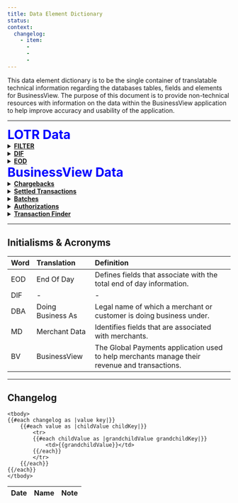 ```yaml
---
title: Data Element Dictionary
status:
context:
  changelog:
    - item:
      -
      -
      -
---
```


This data element dictionary is to be the single container of translatable technical information regarding the databases tables, fields and elements for BusinessView. The purpose of this document is to provide non-technical resources with information on the data within the BusinessView application to help improve accuracy and usability of the application.

---

<div>
<font style="font-size:28px;color:#00f;font-weight:bold;">LOTR Data</font>
<details><summary><font style="cursor:pointer;font-weight:bold;text-decoration: underline;">FILTER</font></summary>

<table class="temp">
<tr><td>FILTER_CARD_NUMBER</td><td>FILTER_CARD_NUMBER_RK</td><td>FILTER_CARD_NUMBER_HK</td><td>FILTER_CORP</td></tr>
<tr><td>FILTER_REGION</td><td>FILTER_PRINCIPAL</td><td>FILTER_ASSOCIATE</td><td>FILTER_CHAIN</td></tr>
<tr><td>FILTER_MERCHANT_NUMBER</td><td>FILTER_MERCHANT_DBA_NAME</td><td>FILTER_TRANSACTION_DATE</td><td>FILTER_TRANSACTION_AMOUNT</td></tr>
<tr><td>FILTER_PROCESSING_DATE_TRAN</td><td>FILTER_BANKNET_TRACE_ID_TRAN</td><td>FILTER_DEPOSIT_DATE_DEP</td><td>FILTER_DEPOSIT_NET_AMOUNT_DEP</td></tr>
<tr><td>FILTER_PAYMENT_REFERENCE_NUM</td><td>FILTER_PROCESSING_DATE_PAY</td><td>FILTER_PAYMENT_AMOUNT_PAY</td><td>FILTER_CASE_NUMBER_CHARGEBACK</td></tr>
<tr><td>FILTER_PROCESSING_DATE_CHARGEBACK</td><td>FILTER_CHARGEBACK_AMOUNT_CHARGEBACK</td></tr>
</table>

</details>

<details><summary><font style="cursor:pointer;font-weight:bold;text-decoration: underline;">DIF</font></summary>
<table>
<tr><td>DIF_TRANS_SK</td><td>DIF_SOURCE_SK</td><td>DIF_AVS_RESPONSE_CODE</td><td>DIF_AVS_RESPONSE_CODE_SK</td></tr>
<tr><td>DIF_CARD_TYPE</td><td>DIF_CARD_TYPE_SK</td><td>DIF_CARD_SCHEME</td><td>DIF_CARD_SCHEME_SK</td></tr>
<tr><td>DIF_MERCHANT_NUMBER</td><td>DIF_MERCHANT_INFORMATION_SK</td><td>DIF_CHARGE_TYPE</td><td>DIF_CHARGE_TYPE_SK</td></tr>
<tr><td>DIF_CORP</td><td>DIF_CORP_SK</td><td>DIF_REGION</td><td>DIF_REGION_SK</td></tr>
<tr><td>DIF_PRINCIPAL</td><td>DIF_PRINCIPAL_SK</td><td>DIF_ASSOCIATE</td><td>DIF_ASSOCIATE_SK</td></tr>
<tr><td>DIF_CHAIN</td><td>DIF_CHAIN_SK</td><td>DIF_MERCHANT_CATEGORY_CODE</td><td>DIF_MERCHANT_CATEGORY_SK</td></tr>
<tr><td>DIF_TRAN_CODE</td><td>DIF_TRANSACTION_CODE_SK</td><td>DIF_TRANSACTION_CURRENCY_CODE</td><td>DIF_TRANSACTION_CURRENCY_CODE_SK</td></tr>
<tr><td>DIF_ALPHA_CURRENCY_CODE</td><td>DIF_ISO_NUMERIC_CURRENCY_CODE</td><td>DIF_SETTLE_CURRENCY_CODE</td><td>DIF_SETTLE_CURRENCY_CODE_SK</td></tr>
<tr><td>DIF_SETTLED_AMOUNT</td><td>DIF_SETTLE_ALPHA_CURRENCY_CODE</td><td>DIF_SETTLE_ISO_CURRENCY_CODE</td><td>DIF_SOURCE_HOME</td></tr>
<tr><td>DIF_ACI</td><td>DIF_AUTHORIZATION_AMOUNT</td><td>DIF_AUTHORIZATION_CODE</td><td>DIF_AUTHORIZATION_DATE</td></tr>
<tr><td>DIF_AUTHORIZATION_RESPONSE</td><td>DIF_AUTHORIZATION_SOURCE_CODE</td><td>DIF_BATCH_CONTROL_NUMBER</td><td>DIF_CAR_RENTAL_CHECK_OUT_DATE</td></tr>
<tr><td>DIF_CAR_RENTAL_EXTRA_CHARGES</td><td>DIF_CAR_RENTAL_NO_SHOW</td><td>DIF_CARD_ACCEPTOR_ID</td><td>DIF_CARD_NUMBER_HK</td></tr>
<tr><td>DIF_CARD_NUMBER_RK</td><td>DIF_CARDHOLDER_ACTIVATED_TERM</td><td>DIF_CARDHOLDER_ID_METHOD</td><td>DIF_CASH_LETTER_NUMBER</td></tr>
<tr><td>DIF_CENTRAL_TIME_INDICATOR</td><td>DIF_CPS_INDICATOR</td><td>DIF_CROSS_BORDER_INDICATOR</td><td>DIF_DEPOSIT_DATE</td></tr>
<tr><td>DIF_DEPOSIT_ID</td><td>DIF_FILE_DATE</td><td>DIF_FILE_TIME</td><td>DIF_LODGING_CHECK_IN_DATE</td></tr>
<tr><td>DIF_LODGING_EXTRA_CHARGES</td><td>DIF_LODGING_NO_SHOW_INDICATOR</td><td>DIF_MARKET_SPECIFIC_AUTH_DATA</td><td>DIF_MC_INTERCHANGE_LEVEL</td></tr>
<tr><td>DIF_MERCHANT_DBA_NAME</td><td>DIF_MOTO_EC_INDICATOR</td><td>DIF_POS_ENTRY_CODE</td><td>DIF_PREPAID_INDICATOR</td></tr>
<tr><td>DIF_PURCHASE_IDENTIFIER</td><td>DIF_PURCHASE_IDENTIFIER_FORMAT</td><td>DIF_REFERENCE_NUMBER</td><td>DIF_REQ_PAYMENT_SERVICE_VALUE</td></tr>
<tr><td>DIF_RESPONSE_DOWNGRADE_CODE</td><td>DIF_SCAN_CHARGE</td><td>DIF_SERVICE_DEVELOPMENT_FIELD</td><td>DIF_SOURCE_ID</td></tr>
<tr><td>DIF_SUP_AUTHORIZATION_AMOUNT</td><td>DIF_TERM_CAPABILITY</td><td>DIF_ERROR_CODE</td><td>DIF_TRANSACTION_AMOUNT</td></tr>
<tr><td>DIF_TRANSACTION_DATE</td><td>DIF_TRANSACTION_ID</td><td>DIF_TRANSACTION_TIME</td><td>DIF_VALIDATION_CODE</td></tr>
<tr><td>DIF_VISA_INTERCHANGE_LEVEL</td><td>DIF_VISA_PRODUCT_LEVEL_ID</td><td>DIF_MC_DEVICE_TYPE_CD</td><td>DIF_SOURCE_FILE_KEY</td></tr>
<tr><td>DIF_SRC_HASH</td><td>DIF_MERCHANT_HASH</td><td>DIF_CURRENT_IND</td><td>DIF_CREATED_BY</td></tr>
<tr><td>DIF_UPDATED_BY</td><td>DIF_DW_CREATE_DTM</td><td>DIF_DW_UPDATE_DTM</td><td>DIF_ORIGINAL_TRANSACTION_REFERENCE</td></tr>
<tr><td>DIF_FILE_DATE_ORIGINAL</td></tr>
</table>
</details>

<details><summary><font style="cursor:pointer;font-weight:bold;text-decoration: underline;">EOD</font></summary>
<table>
<tr><td>EOD_LOTR_PAYMENT_FT_SK</td><td>EOD_PAYMENT_ADVICE_SK_PAY</td><td>EOD_PAYMENT_ADVICE_SK_DEP</td><td>EOD_PAYMENT_ADVICE_SK_TRAN</td></tr>
<tr><td>EOD_DCN_SK_DCN</td><td>EOD_CHARGEBACK_SK_CHARGEBACK</td><td>EOD_FEES_SK_FEE</td><td>EOD_TAX_INFORMATION_SK_TAX</td></tr>
<tr><td>EOD_CORP</td><td>EOD_CORP_SK</td><td>EOD_REGION</td><td>EOD_REGION_SK</td></tr>
<tr><td>EOD_PRINCIPAL</td><td>EOD_PRINCIPAL_SK</td><td>EOD_ASSOCIATE</td><td>EOD_ASSOCIATE_SK</td></tr>
<tr><td>EOD_CHAIN</td><td>EOD_CHAIN_SK</td><td>EOD_MERCHANT_NUMBER_PAY</td><td>EOD_MERCHANT_NUMBER_DEP</td></tr>
<tr><td>EOD_MERCHANT_NUMBER</td><td>EOD_MERCHANT_NUMBER_DCN</td><td>EOD_MERCHANT_NUMBER_CHARGE</td><td>EOD_MERCHANT_NUMBER_FEES</td></tr>
<tr><td>EOD_MERCHANT_NUMBER_TAX</td><td>EOD_MERCHANT_INFORMATION_SK</td><td>EOD_DDA_ACCOUNT_NUMBER_PAY</td><td>EOD_MERCHANT_DDA_SK_PAY</td></tr>
<tr><td>EOD_MERCHANT_ADDR_SK_PAY</td><td>EOD_MERCHANT_NAME_SK_PAY</td><td>EOD_ORIGINAL_CURRENCY_CODE_PAY</td><td>EOD_ALPHA_CURRENCY_CODE_PAY</td></tr>
<tr><td>EOD_ISO_CURRENCY_CODE_PAY</td><td>EOD_CURRENCY_CODE_SK_PAY</td><td>EOD_ORIGINAL_CURRENCY_CODE_DEP</td><td>EOD_ALPHA_CURRENCY_CODE_DEP</td></tr>
<tr><td>EOD_ISO_CURRENCY_CODE_DEP</td><td>EOD_CURRENCY_CODE_SK_DEP</td><td>EOD_SETTLE_CURRENCY_CODE_DEP</td><td>EOD_SETTLE_ALPHA_CURRENCY_CODE_DEP</td></tr>
<tr><td>EOD_SETTLE_ISO_CURRENCY_CODE_DEP</td><td>EOD_SETTLE_CURRENCY_CODE_SK_DEP</td><td>EOD_DCN_REASON_DEP</td><td>EOD_REASON_CODE_SK_DEP</td></tr>
<tr><td>EOD_DDA_ACCOUNT_NUMBER_DEP</td><td>EOD_MERCHANT_DDA_SK_DEP</td><td>EOD_ORIGINAL_CURRENCY_CODE_TRAN</td><td>EOD_ALPHA_CURRENCY_CODE_TRAN</td></tr>
<tr><td>EOD_ISO_CURRENCY_CODE_TRAN</td><td>EOD_CURRENCY_CODE_SK_TRAN</td><td>EOD_SETTLE_CURRENCY_CODE_TRAN</td><td>EOD_SETTLE_ALPHA_CURRENCY_CODE_TRAN</td></tr>
<tr><td>EOD_SETTLE_ISO_CURRENCY_CODE_TRAN</td><td>EOD_SETTLE_CURRENCY_CODE_SK_TRAN</td><td>EOD_CARD_TYPE_TRAN</td><td>EOD_CARD_TYPE_SK_TRAN</td></tr>
<tr><td>EOD_DDA_ACCOUNT_NUMBER_DCN</td><td>EOD_MERCHANT_DDA_SK_DCN</td><td>EOD_DCN_REASON_DCN</td><td>EOD_REASON_CODE_SK_DCN</td></tr>
<tr><td>EOD_ORIGINAL_CURRENCY_CODE_DCN</td><td>EOD_ALPHA_CURRENCY_CODE_DCN</td><td>EOD_ISO_CURRENCY_CODE_DCN</td><td>EOD_CURRENCY_CODE_SK_DCN</td></tr>
<tr><td>EOD_CHARGEBACK_REASON_CHARGEBACK</td><td>EOD_CASE_NUMBER_CHARGEBACK</td><td>EOD_CHARGEBACK_REASON_SK_CHARGEBACK</td><td>EOD_DDA_ACCOUNT_NUMBER_CHARGEBACK</td></tr>
<tr><td>EOD_MERCHANT_DDA_SK_CHARGEBACK</td><td>EOD_ORIGINAL_CURRENCY_CODE_CHARGEBACK</td><td>EOD_ALPHA_CURRENCY_CODE_CHARGEBACK</td><td>EOD_ISO_CURRENCY_CODE_CHARGEBACK</td></tr>
<tr><td>EOD_CURRENCY_CODE_SK_CHARGEBACK</td><td>EOD_DDA_ACCOUNT_NUMBER_FEE</td><td>EOD_MERCHANT_DDA_SK_FEE</td><td>EOD_ALPHA_CURRENCY_CODE_FEE</td></tr>
<tr><td>EOD_ISO_CURRENCY_CODE_FEE</td><td>EOD_CURRENCY_CODE_SK_FEE</td><td>EOD_ORIGINAL_CURRENCY_CODE_TAX</td><td>EOD_ALPHA_CURRENCY_CODE_TAX</td></tr>
<tr><td>EOD_ISO_CURRENCY_CODE_TAX</td><td>EOD_CURRENCY_CODE_SK_TAX</td><td>EOD_BANK_ROUTING_NUMBER_PAY</td><td>EOD_PROCESSING_DATE_PAY</td></tr>
<tr><td>EOD_SEQUENCE_NUMBER_PAY</td><td>EOD_SUMMARY_INDICATOR_PAY</td><td>EOD_TYPE_CODE_PAY</td><td>EOD_DEBTOR_REFERENCE_NUM_PAY</td></tr>
<tr><td>EOD_PAYMENT_AMOUNT_PAY</td><td>EOD_REGION_CODE_PAY</td><td>EOD_MERCHANT_DBA_NAME_PAY</td><td>EOD_USD_RATE_PAY</td></tr>
<tr><td>EOD_USD_EQUIVALENT_AMOUNT_PAY</td><td>EOD_PAYMENT_REFERENCE_NUM_SUF_PAY</td><td>EOD_PAYMENT_DESTINATION_PAY</td><td>EOD_PAYMENT_MODE_PAY</td></tr>
<tr><td>EOD_MERCHANT_DDA_HASH_PAY</td><td>EOD_BANK_ROUTING_NUMBER_HK_PAY</td><td>EOD_BANK_ROUTING_NUMBER_RK_PAY</td><td>EOD_DDA_ACCOUNT_NUMBER_HK_PAY</td></tr>
<tr><td>EOD_DDA_ACCOUNT_NUMBER_RK_PAY</td><td>EOD_ORIGINAL_CURRENCY_AMOUNT_DEP</td><td>EOD_CARD_ACTIVITY_TYPE_DEP</td><td>EOD_CARD_EXCHANGE_RATE_DEP</td></tr>
<tr><td>EOD_CARD_SALES_CONVERTED_AMOUNT_DEP</td><td>EOD_DCC_INDICATOR_DEP</td><td>EOD_DCN_ADJUSTMENT_AMOUNT_DEP</td><td>EOD_DELAY_DAYS_DEP</td></tr>
<tr><td>EOD_DEPOSIT_CONTROL_DEP</td><td>EOD_DEPOSIT_DATE_DEP</td><td>EOD_DEPOSIT_GROSS_AMOUNT_DEP</td><td>EOD_DEPOSIT_NET_AMOUNT_DEP</td></tr>
<tr><td>EOD_DISCOUNT_AMOUNT_DEP</td><td>EOD_PROCESSING_DATE_DEP</td><td>EOD_SEQUENCE_NUMBER_DEP</td><td>EOD_TERMINAL_NUMBER_DEP</td></tr>
<tr><td>EOD_CARD_TOTAL_AMOUNT_DEP</td><td>EOD_SUMMARY_INDICATOR_DEP</td><td>EOD_TYPE_CODE_DEP</td><td>EOD_MERCHANT_DBA_NAME_DEP</td></tr>
<tr><td>EOD_CASHBACK_DISCOUNT_AMOUNT_DEP</td><td>EOD_TOTAL_ITEMS_DEP</td><td>EOD_MERCHANT_SEQUENCE_NUM_DEP</td><td>EOD_PAYMENT_REFERENCE_NUM</td></tr>
<tr><td>EOD_SPLIT_TYPE_DEP</td><td>EOD_BANK_ROUTING_NUMBER_DEP</td><td>EOD_MERCHANT_DDA_HASH_DEP</td><td>EOD_BANK_ROUTING_NUMBER_HK_DEP</td></tr>
<tr><td>EOD_BANK_ROUTING_NUMBER_RK_DEP</td><td>EOD_DDA_ACCOUNT_NUMBER_HK_DEP</td><td>EOD_DDA_ACCOUNT_NUMBER_RK_DEP</td><td>EOD_ORIGINAL_CURRENCY_AMOUNT_TRAN</td></tr>
<tr><td>EOD_ORIGINAL_CURRENCY_DISCOUNT_TRAN</td><td>EOD_ORIGINAL_CURRENCY_TAX_TRAN</td><td>EOD_SETTLEMENT_CURRENCY_AMOUNT_TRAN</td><td>EOD_SETTLEMENT_CURRENCY_DISCOUNT_TRAN</td></tr>
<tr><td>EOD_SETTLEMENT_CURRENCY_TAX_TRAN</td><td>EOD_BATCH_KEY</td><td>EOD_DCC_INDICATOR_TRAN</td><td>EOD_DEPOSIT_CONTROL_TRAN</td></tr>
<tr><td>EOD_DEPOSIT_NET_AMOUNT_TRAN</td><td>EOD_PROCESSING_DATE_TRAN</td><td>EOD_SEQUENCE_NUMBER_TRAN</td><td>EOD_TYPE_CODE_TRAN</td></tr>
<tr><td>EOD_AIRLINE_TICKET_NUMBER_TRAN</td><td>EOD_REMARKS_TRAN</td><td>EOD_TRANSACTION_DATE_TRAN</td><td>EOD_CASHBACK_DISCOUNT_AMOUNT_TRAN</td></tr>
<tr><td>EOD_POS_ENTRY_MODE_TRAN</td><td>EOD_AUTH_APPROVAL_CD_TRAN</td><td>EOD_TERMINAL_TRAN</td><td>EOD_CROSS_BORDER_TRAN</td></tr>
<tr><td>EOD_TRANSACTION_CHARGE_TYPE_TRAN</td><td>EOD_TRANSACTION_TIME_TRAN</td><td>EOD_DEPOSIT_BATCH_NUM_TRAN</td><td>EOD_USD_RATE_TRAN</td></tr>
<tr><td>EOD_USD_EQUIVALENT_AMOUNT_TRAN</td><td>EOD_DOMESTIC_DISCOUNT_AMOUNT_TRAN</td><td>EOD_DOMESTIC_INTERCHANGE_AMOUNT_TRAN</td><td>EOD_IPP_ISSUER_TRAN</td></tr>
<tr><td>EOD_IPP_TERM_TRAN</td><td>EOD_IPP_COF_TRAN</td><td>EOD_IPP_GP_SHARE1_TRAN</td><td>EOD_IPP_GP_SHARE2_TRAN</td></tr>
<tr><td>EOD_IPP_INTERCHANGE_TRAN</td><td>EOD_IPP_ISSUER_SHARE_TRAN</td><td>EOD_MERCHANT_SEQUENCE_NUM_TRAN</td><td>EOD_MERCHANT_DBA_NAME_TRAN</td></tr>
<tr><td>EOD_UNIQUE_REFERENCE_ID_TRAN</td><td>EOD_SCHEME_CLEARING_DATE_TRAN</td><td>EOD_SPLIT_TYPE_TRAN</td><td>EOD_BANKNET_TRACE_ID_TRAN</td></tr>
<tr><td>EOD_CARD_NUMBER_HK_TRAN</td><td>EOD_CARD_NUMBER_RK_TRAN</td><td>EOD_BANK_ROUTING_NUMBER_DCN</td><td>EOD_DCC_INDICATOR_DCN</td></tr>
<tr><td>EOD_DCN_ADJUSTMENT_AMOUNT_DCN</td><td>EOD_DCN_REASON_DESCRIPTION_DCN</td><td>EOD_DELAY_DAYS_DCN</td><td>EOD_MERCHANT_DBA_NAME_DCN</td></tr>
<tr><td>EOD_DEPOSIT_CONTROL_DCN</td><td>EOD_DEPOSIT_DATE_DCN</td><td>EOD_MERCHANT_SEQUENCE_NUM_DCN</td><td>EOD_ORIGINAL_CURRENCY_AMOUNT_DCN</td></tr>
<tr><td>EOD_PROCESSING_DATE_DCN</td><td>EOD_SEQUENCE_NUMBER_DCN</td><td>EOD_SUMMARY_INDICATOR_DCN</td><td>EOD_TERMINAL_NUMBER_DCN</td></tr>
<tr><td>EOD_TYPE_CODE_DCN</td><td>EOD_BANK_ROUTING_NUMBER_CHARGEBACK</td><td>EOD_CHARGEBACK_AMOUNT_CHARGEBACK</td><td>EOD_MERCHANT_SEQUENCE_NUM_CHARGEBACK</td></tr>
<tr><td>EOD_MERCHANT_DBA_NAME_CHARGEBACK</td><td>EOD_ORIGINAL_CURRENCY_AMOUNT_CHARGEBACK</td><td>EOD_PROCESSING_DATE_CHARGEBACK</td><td>EOD_SEQUENCE_NUMBER_CHARGEBACK</td></tr>
<tr><td>EOD_SUMMARY_INDICATOR_CHARGEBACK</td><td>EOD_TERMINAL_NUMBER_CHARGEBACK</td><td>EOD_TYPE_CODE_CHARGEBACK</td><td>EOD_CHARGEBACK_REASON_DESCRIPTION_CHARGEBACK</td></tr>
<tr><td>EOD_ACQUIRER_REFERENCE_NUM_CHARGEBACK</td><td>EOD_PROCESSING_DATE_FEE</td><td>EOD_TYPE_CODE_FEE</td><td>EOD_SEQUENCE_NUMBER_FEE</td></tr>
<tr><td>EOD_BANK_ROUTING_NUMBER_FEE</td><td>EOD_MERCHANT_DBA_NAME_FEE</td><td>EOD_FEES_AMOUNT_FEE</td><td>EOD_DEBTOR_REFERENCE_NUMBER_FEE</td></tr>
<tr><td>EOD_SUMMARY_INDICATOR_FEE</td><td>EOD_DCC_TAX_AMOUNT_FEE</td><td>EOD_DCC_INCENTIVE_GROSS_AMOUNT_FEE</td><td>EOD_CHARGE_TYPE_FEE</td></tr>
<tr><td>EOD_FEE_TYPE_FEE</td><td>EOD_MERCHANT_SEQUENCE_NUM_FEE</td><td>EOD_PROCESSING_DATE_TAX</td><td>EOD_TYPE_CODE_TAX</td></tr>
<tr><td>EOD_SEQUENCE_NUMBER_TAX</td><td>EOD_TAX_ID_TAX</td><td>EOD_TOTAL_DISC_AMT_TAX</td><td>EOD_TOTAL_OPN_FEE_TAX</td></tr>
<tr><td>EOD_SER_TAX_AMT_TAX</td><td>EOD_EDU_CESS_TAX</td><td>EOD_SEC_H_CESS_TAX</td><td>EOD_NET_TOTAL_TAX</td></tr>
<tr><td>EOD_MERCHANT_SEQUENCE_NUM_TAX</td><td>EOD_SPLIT_TYPE_TAX</td><td>EOD_TAX_ID_HK_TAX</td><td>EOD_TAX_ID_RK_TAX</td></tr>
<tr><td>EOD_MERCHANT_HASH</td><td>EOD_SRC_HASH</td><td>EOD_SERVICE_LVL</td><td>EOD_PAID_NONPAID_IND</td></tr>
<tr><td>EOD_CURRENT_IND</td><td>EOD_CREATED_BY</td><td>EOD_UPDATED_BY</td><td>EOD_DW_CREATE_DTM</td></tr>
<tr><td>EOD_DW_UPDATE_DTM</td><td>EOD_DW_UPDATE_DTM_PAY</td><td>EOD_SOURCE_CREATE_DATETIME</td></tr>
</table>
</details>
</div>

<div>
<font style="font-size:28px;color:#00f;font-weight:bold;">BusinessView Data</font>
<details><summary><font style="cursor:pointer;font-weight:bold;text-decoration: underline;">Chargebacks</font></summary>
<h3>Table : chargebacks</h3>
<h5>Description : This table contains all the data that is relevant for chargeback disputes.</h5>

<table id="chargebackTable" style="width:160%">
<tr>
<th sorted="1"><span style="color:#3366ff;font-size:16px;cursor:pointer;" onclick="sortTable('chargebackTable',0)" title="#">#&nbsp;&#9650;</span></th>
<th sorted="0"><span style="color:#3366ff;font-size:16px;cursor:pointer;" onclick="sortTable('chargebackTable',1)" title="Column">Column</span></th>
<th sorted="0"><span style="color:#3366ff;font-size:16px;cursor:pointer;" onclick="sortTable('chargebackTable',2)" title="BV Name">BV Name</span></th>
<th sorted="0"><span style="color:#3366ff;font-size:16px;cursor:pointer;" onclick="sortTable('chargebackTable',3)" title="Description">Description</span></th>
<th sorted="0"><span style="color:#3366ff;font-size:16px;cursor:pointer;" onclick="sortTable('chargebackTable',4)" title="Default">Default</span></th>
<th sorted="0"><span style="color:#3366ff;font-size:16px;cursor:pointer;" onclick="sortTable('chargebackTable',5)" title="Filter">Filter</span></th>
<th sorted="0"><span style="color:#3366ff;font-size:16px;cursor:pointer;" onclick="sortTable('chargebackTable',6)" title="Sample Values">Sample Values</span></th>
</tr>
<tr><td>1</td><td>rpt_cardholder_number</td><td>Card Number</td><td>Credit/debit card number associated with disputed transaction</td><td>Yes</td><td>Yes</td><td nowrap>1234 5678 9000 0000</td></tr>
<tr><td>2</td><td>rpt_card_number_hash</td><td>Masked Card Number</td><td>Redacted version of the credit/debit card number associated with disputed transaction</td><td>No</td><td>No</td><td nowrap>1234 XXXX XX56 7890</td></tr>
<tr><td>3</td><td>case_amount</td><td>Case Amount</td><td>Total amount of the chargeback case. This value is expressed in funds of the user's currency.</td><td>Yes</td><td>Yes</td><td>-</td></tr>
<tr><td>4</td><td>case_reason_code</td><td>Reason Code</td><td>Reason code associated with the cause of a chargeback dispute</td><td>Yes</td><td>Yes</td><td>-</td></tr>
<tr><td>5</td><td>rpt_dispute_reason_desc</td><td>Dispute Reason Description</td><td>Description of the reason associated with the cause of a chargeback dispute</td><td>Yes</td><td>No</td><td>-</td></tr>
<tr><td>6</td><td>case_merchant_pay_amount</td><td>Case Merchant Pay Amount</td><td>Total amount paid to the merchant for disputed transaction</td><td>No</td><td>No</td><td>-</td></tr>
<tr><td>7</td><td>case_received_datetime_date</td><td>Case Receipt Date</td><td>Date and time the chargeback dispute was received</td><td>Yes</td><td>Yes</td><td>-</td></tr>
<tr><td>8</td><td>case_case_resolved_datetime_date</td><td>Case Resolved Date</td><td>Date and time the chargeback dispute was resolved</td><td>No</td><td>Yes</td><td>-</td></tr>
<tr><td>9</td><td>tran_transaction_datetime_date</td><td>Transaction Date</td><td>Date and time the disputed transaction occurred</td><td>Yes</td><td>No</td><td>-</td></tr>
<tr><td>10</td><td>case_case_number</td><td>Case Number</td><td>Case number associated with the chargeback dispute</td><td>No</td><td>Yes</td><td>-</td></tr>
<tr><td>11</td><td>case_corp_number</td><td>Corp</td><td>Corporation number associated with the chargeback dispute</td><td>No</td><td>No</td><td>-</td></tr>
<tr><td>12</td><td>case_principal_number</td><td>Principal</td><td>Principal number associated with the chargeback dispute</td><td>No</td><td>No</td><td>-</td></tr>
<tr><td>13</td><td>case_region_number</td><td>Region</td><td>Region number associated with the chargeback dispute</td><td>No</td><td>No</td><td>-</td></tr>
<tr><td>14</td><td>case_assoc_number</td><td>Associate</td><td>Associate number associated with the chargeback dispute</td><td>No</td><td>No</td><td>-</td></tr>
<tr><td>15</td><td>case_chain_number</td><td>Chain</td><td>Chain number associated with the chargeback dispute</td><td>No</td><td>No</td><td>-</td></tr>
<tr><td>16</td><td>case_merchant_comment_concat</td><td>Merchant Comments</td><td>Comments received from the merchant reguarding the chargeback dispute</td><td>No</td><td>No</td><td>-</td></tr>
<tr><td>17</td><td>case_acquirer_ref_number</td><td>Acquirer Reference Number</td><td>Reference number for acquirers who manage disputes for merchants</td><td>No</td><td>No</td><td>-</td></tr>
<tr><td>18</td><td>rpt_transaction_type</td><td>Transaction Type</td><td>The type of transaction associated with the chargeback dispute</td><td>No</td><td>No</td><td>-</td></tr>
<tr><td>19</td><td>case_auth_code</td><td>Auth Code</td><td>Authorization Code for the chargeback dispute</td><td>No</td><td>No</td><td>-</td></tr>
<tr><td>20</td><td>md_dba_name</td><td>Merchant Name</td><td>Name of the merchant involved in the disputed transaction.</td><td>Yes</td><td>No</td><td>-</td></tr>
<tr><td>21</td><td>md_bank_id</td><td>Bank ID</td><td>Bank ID number associated with the chargeback dispute</td><td>No</td><td>No</td><td>-</td></tr>
<tr><td>22</td><td>rpt_case_status_code</td><td>Case Status Code</td><td>Status of the chargeback dispute case</td><td>No</td><td>No</td><td>-</td></tr>
<tr><td>23</td><td>rpt_case_type_code</td><td>Case Type Code</td><td>Code identifying the type of chargeback dispute</td><td>No</td><td>No</td><td>-</td></tr>
<tr><td>24</td><td>rpt_resolved_to_type_code</td><td>Resolved To Type Code</td><td>Code identifying the type in which the chargeback dispute was resolved to.</td><td>No</td><td>No</td><td>-</td></tr>
<tr><td>25</td><td>md_account_status</td><td>Merchant Account Status</td><td>The status of the merchant's account involved in the chargeback dispute</td><td>No</td><td>No</td><td>-</td></tr>
<tr><td>26</td><td>rpt_currency_code</td><td>Currency Code</td><td>Code to identify the currency associated with the transaction of the chargeback dispute.</td><td>No</td><td>No</td><td>-</td></tr>
<tr><td>27</td><td>md_dba_contact</td><td>DBA Contact Name</td><td>Name of the appropriate contact for merchant involved in the chargeback dispute.</td><td>No</td><td>No</td><td>-</td></tr>
<tr><td>28</td><td>case_resolved_by</td><td>Case Resolved By</td><td>Resource identifying who was responsible for resolving the chargeback dispute case</td><td>No</td><td>No</td><td>-</td></tr>
<tr><td>29</td><td>merchant_number</td><td>Merchant Number</td><td>Merchant number for the merchant involved in the chargeback dispute.</td><td>Yes</td><td>No</td><td>-</td></tr>
<tr><td>30</td><td>case_bank_adjustment</td><td>Bank Adjustment</td><td>Total amount of the chargeback as adjusted by the merchant's bank.</td><td>No</td><td>No</td><td>-</td></tr>
<tr><td>31</td><td>md_dba_phone1</td><td>Merchant Phone Number</td><td>Telephone number for the merchant involved in the chargeback dispute.</td><td>No</td><td>No</td><td>-</td></tr>
<tr><td>32</td><td>md_dba_fax</td><td>Merchant Fax</td><td>Fax number for the merchant involved in the chargeback dispute.</td><td>No</td><td>No</td><td>-</td></tr>
<tr><td>33</td><td>md_dba_address1</td><td>Merchant Address</td><td>First address line for the merchant involved in the chargeback dispute.</td><td>No</td><td>No</td><td>-</td></tr>
<tr><td>34</td><td>md_dba_address2</td><td>Merchant Address 2</td><td>Second address line for the merchant involved in the chargeback dispute.</td><td>No</td><td>No</td><td>-</td></tr>
<tr><td>35</td><td>md_dba_address3</td><td>Merchant Address 3</td><td>Third address line for the merchant involved in the chargeback dispute.</td><td>No</td><td>No</td><td>-</td></tr>
<tr><td>36</td><td>md_dba_city</td><td>Merchant City</td><td>City for the merchant involved in the chargeback dispute.</td><td>No</td><td>No</td><td>-</td></tr>
<tr><td>37</td><td>md_dba_state</td><td>Merchant State</td><td>State for the merchant involved in the chargeback dispute.</td><td>No</td><td>No</td><td>-</td></tr>
<tr><td>38</td><td>md_dba_usstcd</td><td>Merchant US Street Code</td><td>United States street code for the merchant involved in the chargeback dispute.</td><td>No</td><td>No</td><td>-</td></tr>
<tr><td>39</td><td>md_dba_zip</td><td>Merchant Zip</td><td>Zipcode for the merchant involved in the chargeback dispute.</td><td>No</td><td>No</td><td>-</td></tr>
<tr><td>40</td><td>cbk_rpt_refute_by_datetime_date</td><td>Refute By Date</td><td>Date in which the chargeback must be refuted before refute request expires.</td><td>Yes</td><td>No</td><td>-</td></tr>
<tr><td>41</td><td>cbk_rpt_chargeback_transaction_code</td><td>Transaction Code</td><td>The code for the transaction associated with the chargeback dispute</td><td>No</td><td>No</td><td>-</td></tr>
<tr><td>42</td><td>cbk_rpt_card_type</td><td>Card Type</td><td>The type of card associate with the transaction that's being disputed.</td><td>No</td><td>Yes</td><td>-</td></tr>
<tr><td>43</td><td>message_concat</td><td>Message</td><td>Messages applicable to the chargeback dispute</td><td>No</td><td>No</td><td>-</td></tr>
<tr><td>44</td><td>case_chargeback_amount</td><td>Case Chargeback Amount</td><td>the total amount of the transaction that's being charged back to the customer (not the merchant)</td><td>No</td><td>No</td><td>-</td></tr>
<tr><td>45</td><td>case_adjustment_amount</td><td>Case Adjustment Amount</td><td>The total amount of the chargeback after adjustments</td><td>No</td><td>No</td><td>-</td></tr>
<tr><td>46</td><td>seq_key</td><td>Sequence Key</td><td>Sequence key for the chargeback dispute (need to identify what this actually means)</td><td>Yes</td><td>No</td><td>-</td></tr>
</table>
</details>

<details><summary><font style="cursor:pointer;font-weight:bold;text-decoration: underline;">Settled Transactions</font></summary>
<h3>Table : settled_transactions</h3>
<h5>Description : This table contains all the data that is relevant for settled transactions.</h5>
<table id="settledTransactionsTable" style="width:160%">
<tr>
<th sorted="1"><span style="color:#3366ff;font-size:16px;cursor:pointer;" onclick="sortTable('settledTransactionsTable',0)" title="#">#&nbsp;&#9650;</span></th>
<th sorted="0"><span style="color:#3366ff;font-size:16px;cursor:pointer;" onclick="sortTable('settledTransactionsTable',1)" title="Column">Column</span></th>
<th sorted="0"><span style="color:#3366ff;font-size:16px;cursor:pointer;" onclick="sortTable('settledTransactionsTable',2)" title="BV Name">BV Name</span></th>
<th sorted="0"><span style="color:#3366ff;font-size:16px;cursor:pointer;" onclick="sortTable('settledTransactionsTable',3)" title="Description">Description</span></th>
<th sorted="0"><span style="color:#3366ff;font-size:16px;cursor:pointer;" onclick="sortTable('settledTransactionsTable',4)" title="Default">Default</span></th>
<th sorted="0"><span style="color:#3366ff;font-size:16px;cursor:pointer;" onclick="sortTable('settledTransactionsTable',5)" title="Filter">Filter</span></th>
<th sorted="0"><span style="color:#3366ff;font-size:16px;cursor:pointer;" onclick="sortTable('settledTransactionsTable',6)" title="Sample Values">Sample Values</span></th>
</tr>
<tr><td>1</td><td>aci</td><td>ACI - Authorization Characteristics Indicator</td><td></td><td>No</td><td>No</td><td>-</td></tr>
<tr><td>2</td><td>alpha_currency_code</td><td>Alphanumeric Currency Code</td><td></td><td>No</td><td>No</td><td>-</td></tr>
<tr><td>3</td><td>associate</td><td>Associate</td><td></td><td>No</td><td>No</td><td>-</td></tr>
<tr><td>4</td><td>auth_amount</td><td>Authorization Amount</td><td></td><td>No</td><td>No</td><td>-</td></tr>
<tr><td>5</td><td>auth_code</td><td>Authorization Code</td><td></td><td>No</td><td>No</td><td>-</td></tr>
<tr><td>6</td><td>auth_datetime_date</td><td>Authorization Date</td><td></td><td>No</td><td>No</td><td>-</td></tr>
<tr><td>7</td><td>auth_response</td><td>Authorization Response</td><td></td><td>No</td><td>No</td><td>-</td></tr>
<tr><td>8</td><td>auth_source_code</td><td>Authorization Source Code</td><td></td><td>No</td><td>No</td><td>-</td></tr>
<tr><td>9</td><td>avs_response_code</td><td>AVS Response Code</td><td></td><td>No</td><td>No</td><td>-</td></tr>
<tr><td>10</td><td>batch_control_number</td><td>Batch Control Number</td><td></td><td>No</td><td>No</td><td>-</td></tr>
<tr><td>11</td><td>car_rental_check_out_datetime_date</td><td>Car Rental Check-out Date</td><td></td><td>No</td><td>No</td><td>-</td></tr>
<tr><td>12</td><td>car_rental_extra_charges</td><td>Car Rental Extra Charges</td><td></td><td>No</td><td>No</td><td>-</td></tr>
<tr><td>13</td><td>car_rental_no_show</td><td>Car Rental No Show Indicator</td><td></td><td>No</td><td>No</td><td>-</td></tr>
<tr><td>14</td><td>card_acceptor_id</td><td>Card Acceptor ID</td><td></td><td>No</td><td>No</td><td>-</td></tr>
<tr><td>15</td><td>card_number_rk</td><td>Card Number</td><td></td><td>Yes</td><td>Yes</td><td>-</td></tr>
<tr><td>16</td><td>card_scheme</td><td>Card Scheme</td><td></td><td>Yes</td><td>No</td><td>-</td></tr>
<tr><td>17</td><td>card_type</td><td>Card Type</td><td></td><td>No</td><td>Yes</td><td>-</td></tr>
<tr><td>18</td><td>cardholder_activated_term</td><td>Cardholder Activated Terminal</td><td></td><td>No</td><td>No</td><td>-</td></tr>
<tr><td>19</td><td>cardholder_id_method</td><td>Cardholder ID Method</td><td></td><td>No</td><td>No</td><td>-</td></tr>
<tr><td>20</td><td>cash_letter_number</td><td>Cash Letter Number</td><td></td><td>No</td><td>No</td><td>-</td></tr>
<tr><td>21</td><td>central_time_ind</td><td>Central Time Indicator</td><td></td><td>No</td><td>No</td><td>-</td></tr>
<tr><td>22</td><td>chain</td><td>Chain</td><td></td><td>No</td><td>No</td><td>-</td></tr>
<tr><td>23</td><td>charge_type</td><td>Charge Type</td><td></td><td>No</td><td>No</td><td>-</td></tr>
<tr><td>24</td><td>corp</td><td>Corp</td><td></td><td>No</td><td>No</td><td>-</td></tr>
<tr><td>25</td><td>cross_border_ind</td><td>Cross Border Indicator</td><td></td><td>No</td><td>No</td><td>-</td></tr>
<tr><td>26</td><td>currency_code</td><td>Currency Code</td><td></td><td>No</td><td>No</td><td>-</td></tr>
<tr><td>27</td><td>cps_ind</td><td>Custom Payment Services Indicator</td><td></td><td>No</td><td>No</td><td>-</td></tr>
<tr><td>28</td><td>deposit_id</td><td>Deposit ID</td><td></td><td>No</td><td>No</td><td>-</td></tr>
<tr><td>29</td><td>error_code</td><td>Error Code</td><td></td><td>No</td><td>No</td><td>-</td></tr>
<tr><td>30</td><td>fees_amount</td><td>Fees</td><td></td><td>No</td><td>No</td><td>-</td></tr>
<tr><td>31</td><td>file_datetime_date</td><td>File Date</td><td></td><td>No</td><td>No</td><td>-</td></tr>
<tr><td>32</td><td>file_datetime_time</td><td>File Time</td><td></td><td>No</td><td>No</td><td>-</td></tr>
<tr><td>33</td><td>hierarchy</td><td>Hierarchy</td><td></td><td>No</td><td>No</td><td>-</td></tr>
<tr><td>34</td><td>ic_code</td><td>Interchange Code</td><td></td><td>No</td><td>No</td><td>-</td></tr>
<tr><td>35</td><td>interchange_desc</td><td>Interchange Description</td><td></td><td>No</td><td>No</td><td>-</td></tr>
<tr><td>36</td><td>interchange_expense_amount</td><td>Interchange Expense Amount</td><td></td><td>No</td><td>No</td><td>-</td></tr>
<tr><td>37</td><td>interchange_rate_amount</td><td>Interchange Rate Amount</td><td></td><td>No</td><td>No</td><td>-</td></tr>
<tr><td>38</td><td>interchange_rate_pct</td><td>Interchange Rate Percentage</td><td></td><td>No</td><td>No</td><td>-</td></tr>
<tr><td>39</td><td>lodging_check_in_datetime_time_full</td><td>Lodging Check-in Date</td><td></td><td>No</td><td>No</td><td>-</td></tr>
<tr><td>40</td><td>lodging_extra_charges</td><td>Lodging Extra Charges</td><td></td><td>No</td><td>No</td><td>-</td></tr>
<tr><td>41</td><td>lodging_no_show_ind</td><td>Lodging No Show Indicator</td><td></td><td>No</td><td>No</td><td>-</td></tr>
<tr><td>42</td><td>moto_ec_ind</td><td>Mail Order / Telephone Order Indicator</td><td></td><td>No</td><td>No</td><td>-</td></tr>
<tr><td>43</td><td>market_specific_auth_data</td><td>Market Specific Auth Data</td><td></td><td>No</td><td>No</td><td>-</td></tr>
<tr><td>44</td><td>mc_device_type_code</td><td>MasterCard Device Type</td><td></td><td>No</td><td>No</td><td>-</td></tr>
<tr><td>45</td><td>mc_interchange_level</td><td>MasterCard Interchange Level</td><td></td><td>No</td><td>No</td><td>-</td></tr>
<tr><td>46</td><td>merchant_category_code</td><td>Merchant Category Code</td><td></td><td>No</td><td>No</td><td>-</td></tr>
<tr><td>47</td><td>merchant_dba_name</td><td>Merchant Name</td><td></td><td>Yes</td><td>No</td><td>-</td></tr>
<tr><td>48</td><td>merchant_number</td><td>Merchant Number</td><td></td><td>Yes</td><td>No</td><td>-</td></tr>
<tr><td>49</td><td>net_amount</td><td>Net Amount</td><td></td><td>No</td><td>No</td><td>-</td></tr>
<tr><td>50</td><td>pos_entry_code</td><td>POS Entry Code</td><td></td><td>No</td><td>No</td><td>-</td></tr>
<tr><td>51</td><td>term_capability</td><td>POS Terminal Capability</td><td></td><td>No</td><td>No</td><td>-</td></tr>
<tr><td>52</td><td>prepaid_ind</td><td>Prepaid Indicator</td><td></td><td>No</td><td>No</td><td>-</td></tr>
<tr><td>53</td><td>principal</td><td>Principal</td><td></td><td>No</td><td>No</td><td>-</td></tr>
<tr><td>54</td><td>purchase_id</td><td>Purchase ID</td><td></td><td>No</td><td>No</td><td>-</td></tr>
<tr><td>55</td><td>purchase_id_format</td><td>Purchase ID Format</td><td></td><td>No</td><td>No</td><td>-</td></tr>
<tr><td>56</td><td>ref_number</td><td>Reference Number</td><td></td><td>No</td><td>No</td><td>-</td></tr>
<tr><td>57</td><td>region</td><td>Region</td><td></td><td>No</td><td>No</td><td>-</td></tr>
<tr><td>58</td><td>request_payment_service_value</td><td>Requested Payment Service Code</td><td></td><td>No</td><td>No</td><td>-</td></tr>
<tr><td>59</td><td>code_text</td><td>Response Downgrade Code Text</td><td></td><td>No</td><td>No</td><td>-</td></tr>
<tr><td>60</td><td>response_downgrade_code</td><td>Response Downgrade Code(s)</td><td></td><td>No</td><td>No</td><td>-</td></tr>
<tr><td>61</td><td>scan_charge</td><td>Scan Charge</td><td></td><td>No</td><td>No</td><td>-</td></tr>
<tr><td>62</td><td>seq_key</td><td>Sequence Key</td><td></td><td>Yes</td><td>No</td><td>-</td></tr>
<tr><td>63</td><td>service_development_field</td><td>Service Development Field</td><td></td><td>No</td><td>No</td><td>-</td></tr>
<tr><td>64</td><td>settled_amount</td><td>Settled Amount</td><td></td><td>No</td><td>No</td><td>-</td></tr>
<tr><td>65</td><td>settled_alpha_currency_code</td><td>Settled Amount Alphanumeric Currency Code</td><td></td><td>No</td><td>No</td><td>-</td></tr>
<tr><td>66</td><td>settlement_datetime_date</td><td>Settlement Date</td><td></td><td>Yes</td><td>Yes</td><td>-</td></tr>
<tr><td>67</td><td>source_file_key</td><td>Source File Key</td><td></td><td>No</td><td>No</td><td>-</td></tr>
<tr><td>68</td><td>source_id</td><td>Source ID</td><td></td><td>No</td><td>No</td><td>-</td></tr>
<tr><td>69</td><td>status</td><td>Status</td><td></td><td>No</td><td>No</td><td>-</td></tr>
<tr><td>70</td><td>sup_auth_amount</td><td>Surplus Authorization Amount</td><td></td><td>No</td><td>No</td><td>-</td></tr>
<tr><td>71</td><td>tran_amount</td><td>Transaction Amount</td><td></td><td>Yes</td><td>Yes</td><td>-</td></tr>
<tr><td>72</td><td>tran_amount_report</td><td>Transaction Amount Report</td><td></td><td>No</td><td>Yes</td><td>-</td></tr>
<tr><td>73</td><td>tran_code</td><td>Transaction Code</td><td></td><td>No</td><td>Yes</td><td>-</td></tr>
<tr><td>74</td><td>tran_datetime_date</td><td>Transaction Date</td><td></td><td>Yes</td><td>No</td><td>-</td></tr>
<tr><td>75</td><td>tran_id</td><td>Transaction ID</td><td></td><td>No</td><td>No</td><td>-</td></tr>
<tr><td>76</td><td>tran_datetime_time_full</td><td>Transaction Time</td><td></td><td>No</td><td>No</td><td>-</td></tr>
<tr><td>77</td><td>tran_type</td><td>Transaction Type</td><td></td><td>No</td><td>No</td><td>-</td></tr>
<tr><td>78</td><td>validation_code</td><td>Validation Code</td><td></td><td>No</td><td>No</td><td>-</td></tr>
<tr><td>79</td><td>vi_interchange_level</td><td>Visa Interchange Level</td><td></td><td>No</td><td>No</td><td>-</td></tr>
<tr><td>80</td><td>vi_product_level_id</td><td>Visa Product ID</td><td></td><td>No</td><td>No</td><td>-</td></tr>
</table>
</details>

<details><summary><font style="cursor:pointer;font-weight:bold;text-decoration: underline;">Batches</font></summary>
<h3>Table : batches</h3>
<h5>Description : This table contains all the data that is relevant for batches.</h5>
<table id="batchesTable" style="width:150%">
<tr>
<th sorted="1"><span style="color:#3366ff;font-size:16px;cursor:pointer;" onclick="sortTable('batchesTable',0)" title="#">#&nbsp;&#9650;</span></th>
<th sorted="0"><span style="color:#3366ff;font-size:16px;cursor:pointer;" onclick="sortTable('batchesTable',1)" title="Column">Column</span></th>
<th sorted="0"><span style="color:#3366ff;font-size:16px;cursor:pointer;" onclick="sortTable('batchesTable',2)" title="BV Name">BV Name</span></th>
<th sorted="0"><span style="color:#3366ff;font-size:16px;cursor:pointer;" onclick="sortTable('batchesTable',3)" title="Description">Description</span></th>
<th sorted="0"><span style="color:#3366ff;font-size:16px;cursor:pointer;" onclick="sortTable('batchesTable',4)" title="Default">Default</span></th>
<th sorted="0"><span style="color:#3366ff;font-size:16px;cursor:pointer;" onclick="sortTable('batchesTable',5)" title="Filter">Filter</span></th>
<th sorted="0"><span style="color:#3366ff;font-size:16px;cursor:pointer;" onclick="sortTable('batchesTable',6)" title="Sample Values">Sample Values</span></th>
</tr>
<tr><td>1</td><td>adj_purchase_amount</td><td>Adjusted Purchase Amount</td><td></td><td>No</td><td>No</td><td>-</td></tr>
<tr><td>2</td><td>adj_purchase_count</td><td>Adjusted Purchase Count</td><td></td><td>No</td><td>No</td><td>-</td></tr>
<tr><td>3</td><td>adj_refund_amount</td><td>Adjusted Refund Amount</td><td></td><td>No</td><td>No</td><td>-</td></tr>
<tr><td>4</td><td>adj_refund_count</td><td>Adjusted Refund Count</td><td></td><td>No</td><td>No</td><td>-</td></tr>
<tr><td>5</td><td>adj_amount</td><td>Adjustment Amount</td><td></td><td>No</td><td>No</td><td>-</td></tr>
<tr><td>6</td><td>adj_count</td><td>Adjustment Count</td><td></td><td>No</td><td>No</td><td>-</td></tr>
<tr><td>7</td><td>ax_amount</td><td>Amex Amount</td><td></td><td>No</td><td>No</td><td>-</td></tr>
<tr><td>8</td><td>ax_count</td><td>Amex Count</td><td></td><td>No</td><td>No</td><td>-</td></tr>
<tr><td>9</td><td>ax_purchase_amount</td><td>Amex Purchase Amount</td><td></td><td>No</td><td>No</td><td>-</td></tr>
<tr><td>10</td><td>ax_purchase_count</td><td>Amex Purchase Count</td><td></td><td>No</td><td>No</td><td>-</td></tr>
<tr><td>11</td><td>ax_refund_amount</td><td>Amex Refund Amount</td><td></td><td>No</td><td>No</td><td>-</td></tr>
<tr><td>12</td><td>ax_refund_count</td><td>Amex Refund Count</td><td></td><td>No</td><td>No</td><td>-</td></tr>
<tr><td>13</td><td>associate</td><td>Associate</td><td></td><td>No</td><td>No</td><td>-</td></tr>
<tr><td>14</td><td>batch_amount</td><td>Batch Amount</td><td></td><td>Yes</td><td>Yes</td><td>-</td></tr>
<tr><td>15</td><td>batch_control_number</td><td>Batch Control Number</td><td></td><td>No</td><td>Yes</td><td>-</td></tr>
<tr><td>16</td><td>batch_count</td><td>Batch Count</td><td></td><td>Yes</td><td>No</td><td>-</td></tr>
<tr><td>17</td><td>card_acceptor_id</td><td>Card Acceptor ID</td><td></td><td>No</td><td>No</td><td>-</td></tr>
<tr><td>18</td><td>cbrt_amount</td><td>CBRT Batch Amount</td><td></td><td>No</td><td>No</td><td>-</td></tr>
<tr><td>19</td><td>cbrt_count</td><td>CBRT Batch Count</td><td></td><td>No</td><td>No</td><td>-</td></tr>
<tr><td>20</td><td>cbrt_purchase_amount</td><td>CBRT Purchase Amount</td><td></td><td>No</td><td>No</td><td>-</td></tr>
<tr><td>21</td><td>cbrt_purchase_count</td><td>CBRT Purchase Count</td><td></td><td>No</td><td>No</td><td>-</td></tr>
<tr><td>22</td><td>cbrt_refund_amount</td><td>CBRT Refund Amount</td><td></td><td>No</td><td>No</td><td>-</td></tr>
<tr><td>23</td><td>cbrt_refund_count</td><td>CBRT Refund Count</td><td></td><td>No</td><td>No</td><td>-</td></tr>
<tr><td>24</td><td>chain</td><td>Chain</td><td></td><td>No</td><td>No</td><td>-</td></tr>
<tr><td>25</td><td>cup_amount</td><td>China Union Pay Batch Amount</td><td></td><td>No</td><td>No</td><td>-</td></tr>
<tr><td>26</td><td>cup_count</td><td>China Union Pay Batch Count</td><td></td><td>No</td><td>No</td><td>-</td></tr>
<tr><td>27</td><td>cup_purchase_amount</td><td>China Union Pay Purchase Amount</td><td></td><td>No</td><td>No</td><td>-</td></tr>
<tr><td>28</td><td>cup_purchase_count</td><td>China Union Pay Purchase Count</td><td></td><td>No</td><td>No</td><td>-</td></tr>
<tr><td>29</td><td>cup_refund_amount</td><td>China Union Pay Refund Amount</td><td></td><td>No</td><td>No</td><td>-</td></tr>
<tr><td>30</td><td>cup_refund_count</td><td>China Union Pay Refund Count</td><td></td><td>No</td><td>No</td><td>-</td></tr>
<tr><td>31</td><td>corp</td><td>Corp</td><td></td><td>No</td><td>No</td><td>-</td></tr>
<tr><td>32</td><td>currency_code</td><td>Currency Code</td><td></td><td>No</td><td>No</td><td>-</td></tr>
<tr><td>33</td><td>db_amount</td><td>Debit Card Batch Amount</td><td></td><td>No</td><td>No</td><td>-</td></tr>
<tr><td>34</td><td>db_count</td><td>Debit Card Batch Count</td><td></td><td>No</td><td>No</td><td>-</td></tr>
<tr><td>35</td><td>db_purchase_amount</td><td>Debit Card Purchase Amount</td><td></td><td>No</td><td>No</td><td>-</td></tr>
<tr><td>36</td><td>db_purchase_count</td><td>Debit Card Purchase Count</td><td></td><td>No</td><td>No</td><td>-</td></tr>
<tr><td>37</td><td>db_refund_amount</td><td>Debit Card Refund Amount</td><td></td><td>No</td><td>No</td><td>-</td></tr>
<tr><td>38</td><td>db_refund_count</td><td>Debit Card Refund Count</td><td></td><td>No</td><td>No</td><td>-</td></tr>
<tr><td>39</td><td>dc_amount</td><td>Diners Club Batch Amount</td><td></td><td>No</td><td>No</td><td>-</td></tr>
<tr><td>40</td><td>dc_count</td><td>Diners Club Batch Count</td><td></td><td>No</td><td>No</td><td>-</td></tr>
<tr><td>41</td><td>dc_purchase_amount</td><td>Diners Club Purchase Amount</td><td></td><td>No</td><td>No</td><td>-</td></tr>
<tr><td>42</td><td>dc_purchase_count</td><td>Diners Club Purchase Count</td><td></td><td>No</td><td>No</td><td>-</td></tr>
<tr><td>43</td><td>dc_refund_amount</td><td>Diners Club Refund Amount</td><td></td><td>No</td><td>No</td><td>-</td></tr>
<tr><td>44</td><td>dc_refund_count</td><td>Diners Club Refund Count</td><td></td><td>No</td><td>No</td><td>-</td></tr>
<tr><td>45</td><td>di_amount</td><td>Discover Batch Amount</td><td></td><td>No</td><td>No</td><td>-</td></tr>
<tr><td>46</td><td>di_count</td><td>Discover Batch Count</td><td></td><td>No</td><td>No</td><td>-</td></tr>
<tr><td>47</td><td>di_purchase_amount</td><td>Discover Purchase Amount</td><td></td><td>No</td><td>No</td><td>-</td></tr>
<tr><td>48</td><td>di_purchase_count</td><td>Discover Purchase Count</td><td></td><td>No</td><td>No</td><td>-</td></tr>
<tr><td>49</td><td>di_refund_amount</td><td>Discover Refund Amount</td><td></td><td>No</td><td>No</td><td>-</td></tr>
<tr><td>50</td><td>di_refund_count</td><td>Discover Refund Count</td><td></td><td>No</td><td>No</td><td>-</td></tr>
<tr><td>51</td><td>ebt_amount</td><td>EBT Batch Amount</td><td></td><td>No</td><td>No</td><td>-</td></tr>
<tr><td>52</td><td>ebt_count</td><td>EBT Batch Count</td><td></td><td>No</td><td>No</td><td>-</td></tr>
<tr><td>53</td><td>ebt_purchase_amount</td><td>EBT Purchase Amount</td><td></td><td>No</td><td>No</td><td>-</td></tr>
<tr><td>54</td><td>ebt_purchase_count</td><td>EBT Purchase Count</td><td></td><td>No</td><td>No</td><td>-</td></tr>
<tr><td>55</td><td>ebt_refund_amount</td><td>EBT Refund Amount</td><td></td><td>No</td><td>No</td><td>-</td></tr>
<tr><td>56</td><td>ebt_refund_count</td><td>EBT Refund Count</td><td></td><td>No</td><td>No</td><td>-</td></tr>
<tr><td>57</td><td>etlbatchid</td><td>ETL Batch ID</td><td></td><td>No</td><td>No</td><td>-</td></tr>
<tr><td>58</td><td>file_datetime_date</td><td>File Date</td><td></td><td>Yes</td><td>Yes</td><td>-</td></tr>
<tr><td>59</td><td>hierarchy</td><td>Hierarchy</td><td></td><td>No</td><td>No</td><td>-</td></tr>
<tr><td>60</td><td>jcb_amount</td><td>JCB Batch Amount</td><td></td><td>No</td><td>No</td><td>-</td></tr>
<tr><td>61</td><td>jcb_count</td><td>JCB Batch Count</td><td></td><td>No</td><td>No</td><td>-</td></tr>
<tr><td>62</td><td>jcb_purchase_amount</td><td>JCB Purchase Amount</td><td></td><td>No</td><td>No</td><td>-</td></tr>
<tr><td>63</td><td>jcb_purchase_count</td><td>JCB Purchase Count</td><td></td><td>No</td><td>No</td><td>-</td></tr>
<tr><td>64</td><td>jcb_refund_amount</td><td>JCB Refund Amount</td><td></td><td>No</td><td>No</td><td>-</td></tr>
<tr><td>65</td><td>jcb_refund_count</td><td>JCB Refund Count</td><td></td><td>No</td><td>No</td><td>-</td></tr>
<tr><td>66</td><td>mc_amount</td><td>MasterCard Amount</td><td></td><td>No</td><td>No</td><td>-</td></tr>
<tr><td>67</td><td>mc_count</td><td>MasterCard Count</td><td></td><td>No</td><td>No</td><td>-</td></tr>
<tr><td>68</td><td>mc_purchase_amount</td><td>MasterCard Purchase Amount</td><td></td><td>No</td><td>No</td><td>-</td></tr>
<tr><td>69</td><td>mc_purchase_count</td><td>MasterCard Purchase Count</td><td></td><td>No</td><td>No</td><td>-</td></tr>
<tr><td>70</td><td>mc_refund_amount</td><td>MasterCard Refund Amount</td><td></td><td>No</td><td>No</td><td>-</td></tr>
<tr><td>71</td><td>mc_refund_count</td><td>MasterCard Refund Count</td><td></td><td>No</td><td>No</td><td>-</td></tr>
<tr><td>72</td><td>merchant_category_code</td><td>Merchant Category Code</td><td></td><td>No</td><td>No</td><td>-</td></tr>
<tr><td>73</td><td>merchant_dba_name</td><td>Merchant Name</td><td></td><td>Yes</td><td>No</td><td>-</td></tr>
<tr><td>74</td><td>merchant_number</td><td>Merchant Number</td><td></td><td>Yes</td><td>No</td><td>-</td></tr>
<tr><td>75</td><td>principal</td><td>Principal</td><td></td><td>No</td><td>No</td><td>-</td></tr>
<tr><td>76</td><td>pl_amount</td><td>Private Label Batch Amount</td><td></td><td>No</td><td>No</td><td>-</td></tr>
<tr><td>77</td><td>pl_count</td><td>Private Label Batch Count</td><td></td><td>No</td><td>No</td><td>-</td></tr>
<tr><td>78</td><td>pl_purchase_amount</td><td>Private Label Purchase Amount</td><td></td><td>No</td><td>No</td><td>-</td></tr>
<tr><td>79</td><td>pl_purchase_count</td><td>Private Label Purchase Count</td><td></td><td>No</td><td>No</td><td>-</td></tr>
<tr><td>80</td><td>pl_refund_amount</td><td>Private Label Refund Amount</td><td></td><td>No</td><td>No</td><td>-</td></tr>
<tr><td>81</td><td>pl_refund_count</td><td>Private Label Refund Count</td><td></td><td>No</td><td>No</td><td>-</td></tr>
<tr><td>82</td><td>purchase_amount</td><td>Purchase Amount</td><td></td><td>No</td><td>No</td><td>-</td></tr>
<tr><td>83</td><td>purchase_count</td><td>Purchase Count</td><td></td><td>No</td><td>No</td><td>-</td></tr>
<tr><td>84</td><td>purchase_credit_amount</td><td>Purchase Credit Amount</td><td></td><td>No</td><td>No</td><td>-</td></tr>
<tr><td>85</td><td>purchase_credit_count</td><td>Purchase Credit Count</td><td></td><td>No</td><td>No</td><td>-</td></tr>
<tr><td>86</td><td>refund_amount</td><td>Refund Amount</td><td></td><td>No</td><td>No</td><td>-</td></tr>
<tr><td>87</td><td>refund_count</td><td>Refund Count</td><td></td><td>No</td><td>No</td><td>-</td></tr>
<tr><td>88</td><td>region</td><td>Region</td><td></td><td>No</td><td>No</td><td>-</td></tr>
<tr><td>89</td><td>return_credit_amount</td><td>Return Credit Amount</td><td></td><td>No</td><td>No</td><td>-</td></tr>
<tr><td>90</td><td>return_credit_count</td><td>Return Credit Count</td><td></td><td>No</td><td>No</td><td>-</td></tr>
<tr><td>91</td><td>seq_key</td><td>Sequence Key</td><td></td><td>Yes</td><td>No</td><td>-</td></tr>
<tr><td>92</td><td>source_file_key</td><td>Source File Key</td><td></td><td>No</td><td>No</td><td>-</td></tr>
<tr><td>93</td><td>timezone_offset</td><td>Timezone Offset</td><td></td><td>No</td><td>No</td><td>-</td></tr>
<tr><td>94</td><td>total_tot_amount</td><td>Total Amount</td><td></td><td>No</td><td>No</td><td>-</td></tr>
<tr><td>95</td><td>total_tot_count</td><td>Total Count</td><td></td><td>No</td><td>No</td><td>-</td></tr>
<tr><td>96</td><td>vi_amount</td><td>Visa Amount</td><td></td><td>No</td><td>No</td><td>-</td></tr>
<tr><td>97</td><td>vi_count</td><td>Visa Count</td><td></td><td>No</td><td>No</td><td>-</td></tr>
<tr><td>98</td><td>vi_purchase_amount</td><td>Visa Purchase Amount</td><td></td><td>No</td><td>No</td><td>-</td></tr>
<tr><td>99</td><td>vi_purchase_count</td><td>Visa Purchase Count</td><td></td><td>No</td><td>No</td><td>-</td></tr>
<tr><td>100</td><td>vi_refund_amount</td><td>Visa Refund Amount</td><td></td><td>No</td><td>No</td><td>-</td></tr>
<tr><td>101</td><td>vi_refund_count</td><td>Visa Refund Count</td><td></td><td>No</td><td>No</td><td>-</td></tr>
</table>
</details>

<details><summary><font style="cursor:pointer;font-weight:bold;text-decoration: underline;">Authorizations</font></summary>
<h3>Table : authorizations</h3>
<h5>Description : This table contains all the data that is relevant for transaction authorizations.</h5>
<table id="authorizationTable" style="width:150%">
<tr>
<th sorted="1"><span style="color:#3366ff;font-size:16px;cursor:pointer;" onclick="sortTable('authorizationTable',0)" title="#">#&nbsp;&#9650;</span></th>
<th sorted="0"><span style="color:#3366ff;font-size:16px;cursor:pointer;" onclick="sortTable('authorizationTable',1)" title="Column">Column</span></th>
<th sorted="0"><span style="color:#3366ff;font-size:16px;cursor:pointer;" onclick="sortTable('authorizationTable',2)" title="BV Name">BV Name</span></th>
<th sorted="0"><span style="color:#3366ff;font-size:16px;cursor:pointer;" onclick="sortTable('authorizationTable',3)" title="Description">Description</span></th>
<th sorted="0"><span style="color:#3366ff;font-size:16px;cursor:pointer;" onclick="sortTable('authorizationTable',4)" title="Default">Default</span></th>
<th sorted="0"><span style="color:#3366ff;font-size:16px;cursor:pointer;" onclick="sortTable('authorizationTable',5)" title="Filter">Filter</span></th>
<th sorted="0"><span style="color:#3366ff;font-size:16px;cursor:pointer;" onclick="sortTable('authorizationTable',6)" title="Sample Values">Sample Values</span></th>
</tr>
<tr><td>1</td><td>associate</td><td>Associate</td><td></td><td>No</td><td>No</td><td>-</td></tr>
<tr><td>2</td><td>auth_code</td><td>Authorization Code</td><td></td><td>Yes</td><td>Yes</td><td>-</td></tr>
<tr><td>3</td><td>auth_ma_auth_count</td><td>Authorization Count</td><td></td><td>No</td><td>No</td><td>-</td></tr>
<tr><td>4</td><td>auth_desc</td><td>Authorization Description</td><td></td><td>No</td><td>No</td><td>-</td></tr>
<tr><td>5</td><td>auth_source_code</td><td>Authorization Source Code</td><td></td><td>No</td><td>No</td><td>-</td></tr>
<tr><td>6</td><td>auth_vendor</td><td>Authorization Vendor</td><td></td><td>No</td><td>No</td><td>-</td></tr>
<tr><td>7</td><td>auth_ma_auth_amount</td><td>Authorized Amount</td><td></td><td>No</td><td>Yes</td><td>-</td></tr>
<tr><td>8</td><td>auth_datetime_date</td><td>Authorized Date</td><td></td><td>Yes</td><td>Yes</td><td>-</td></tr>
<tr><td>9</td><td>auth_datetime_time</td><td>Authorized Time</td><td></td><td>No</td><td>No</td><td>-</td></tr>
<tr><td>10</td><td>avs_response_code</td><td>AVS Response Code</td><td></td><td>No</td><td>No</td><td>-</td></tr>
<tr><td>11</td><td>card_number_rk</td><td>Card Number</td><td></td><td>Yes</td><td>No</td><td>-</td></tr>
<tr><td>12</td><td>card_scheme</td><td>Card Scheme</td><td></td><td>Yes</td><td>No</td><td>-</td></tr>
<tr><td>13</td><td>card_type</td><td>Card Type</td><td></td><td>No</td><td>Yes</td><td>-</td></tr>
<tr><td>14</td><td>chain</td><td>Chain</td><td></td><td>No</td><td>No</td><td>-</td></tr>
<tr><td>15</td><td>charge_type</td><td>Charge Type</td><td></td><td>No</td><td>No</td><td>-</td></tr>
<tr><td>16</td><td>corp</td><td>Corp</td><td></td><td>No</td><td>No</td><td>-</td></tr>
<tr><td>17</td><td>currency_code</td><td>Currency Code</td><td></td><td>No</td><td>No</td><td>-</td></tr>
<tr><td>18</td><td>cvc_code</td><td>CVC Code</td><td></td><td>No</td><td>No</td><td>-</td></tr>
<tr><td>19</td><td>etlbatchid</td><td>ETL Batch ID</td><td></td><td>No</td><td>No</td><td>-</td></tr>
<tr><td>20</td><td>expiration_date</td><td>Expiration Date</td><td></td><td>Yes</td><td>No</td><td>-</td></tr>
<tr><td>21</td><td>hierarchy</td><td>Hierarchy</td><td></td><td>No</td><td>No</td><td>-</td></tr>
<tr><td>22</td><td>iso_numeric_currency_code</td><td>ISO Numeric Currency Code</td><td></td><td>No</td><td>No</td><td>-</td></tr>
<tr><td>23</td><td>issuer_response_code</td><td>Issuer Response Code</td><td></td><td>No</td><td>No</td><td>-</td></tr>
<tr><td>24</td><td>issuer_response_code_desc</td><td>Issuer Response Code Description</td><td></td><td>No</td><td>No</td><td>-</td></tr>
<tr><td>25</td><td>merchant_dba_name</td><td>Merchant Name</td><td></td><td>Yes</td><td>No</td><td>-</td></tr>
<tr><td>26</td><td>merchant_number</td><td>Merchant Number</td><td></td><td>Yes</td><td>No</td><td>-</td></tr>
<tr><td>27</td><td>outlet</td><td>Outlet</td><td></td><td>No</td><td>No</td><td>-</td></tr>
<tr><td>28</td><td>pmt_service_ind</td><td>Payment Service Indicator</td><td></td><td>No</td><td>No</td><td>-</td></tr>
<tr><td>29</td><td>pos_entry_code</td><td>POS Entry Code</td><td></td><td>No</td><td>No</td><td>-</td></tr>
<tr><td>30</td><td>principal</td><td>Principal</td><td></td><td>No</td><td>No</td><td>-</td></tr>
<tr><td>31</td><td>region</td><td>Region</td><td></td><td>No</td><td>No</td><td>-</td></tr>
<tr><td>32</td><td>seq_key</td><td>Sequence Key</td><td></td><td>Yes</td><td>No</td><td>-</td></tr>
<tr><td>33</td><td>timezone_offset</td><td>Timezone Offset</td><td></td><td>No</td><td>No</td><td>-</td></tr>
<tr><td>34</td><td>tran_code</td><td>Transaction Code</td><td></td><td>No</td><td>No</td><td>-</td></tr>
<tr><td>35</td><td>tran_id</td><td>Transaction ID</td><td></td><td>No</td><td>No</td><td>-</td></tr>
</table>
</details>

<details><summary><font style="cursor:pointer;font-weight:bold;text-decoration: underline;">Transaction Finder</font></summary>
<h3>Table : transaction_finder</h3>
<h5>Description : This table contains all the data that is relevant for the transaction finder.</h5>
<table id="transactionFinderTable" style="width:150%">
<tr>
<th sorted="1"><span style="color:#3366ff;font-size:16px;cursor:pointer;" onclick="sortTable('transactionFinderTable',0)" title="#">#&nbsp;&#9650;</span></th>
<th sorted="0"><span style="color:#3366ff;font-size:16px;cursor:pointer;" onclick="sortTable('transactionFinderTable',1)" title="Column">Column</span></th>
<th sorted="0"><span style="color:#3366ff;font-size:16px;cursor:pointer;" onclick="sortTable('transactionFinderTable',2)" title="BV Name">BV Name</span></th>
<th sorted="0"><span style="color:#3366ff;font-size:16px;cursor:pointer;" onclick="sortTable('transactionFinderTable',3)" title="Description">Description</span></th>
<th sorted="0"><span style="color:#3366ff;font-size:16px;cursor:pointer;" onclick="sortTable('transactionFinderTable',4)" title="Default">Default</span></th>
<th sorted="0"><span style="color:#3366ff;font-size:16px;cursor:pointer;" onclick="sortTable('transactionFinderTable',5)" title="Filter">Filter</span></th>
<th sorted="0"><span style="color:#3366ff;font-size:16px;cursor:pointer;" onclick="sortTable('transactionFinderTable',6)" title="Sample Values">Sample Values</span></th>
</tr>
<tr><td>1</td><td>dif_authorization_date</td><td>Auth Date</td><td></td><td>No</td><td>Yes</td><td>-</td></tr>
<tr><td>2</td><td>eod_batch_key</td><td>Batch Key</td><td></td><td>No</td><td>No</td><td>-</td></tr>
<tr><td>3</td><td>dif_card_number_rk</td><td>Card Number</td><td></td><td>Yes</td><td>Yes</td><td>-</td></tr>
<tr><td>4</td><td>dif_card_type</td><td>Card Type</td><td></td><td>Yes</td><td>No</td><td>-</td></tr>
<tr><td>5</td><td>dif_charge_type</td><td>Charge Type</td><td></td><td>No</td><td>No</td><td>-</td></tr>
<tr><td>6</td><td>eod_chargeback_amount_chargeback</td><td>Chargeback Amount</td><td></td><td>No</td><td>No</td><td>-</td></tr>
<tr><td>7</td><td>eod_case_number_chargeback</td><td>Chargeback Case Number</td><td></td><td>No</td><td>No</td><td>-</td></tr>
<tr><td>8</td><td>eod_processing_date_chargeback_date</td><td>Chargeback Date</td><td></td><td>No</td><td>No</td><td>-</td></tr>
<tr><td>9</td><td>dif_cross_border_indicator</td><td>Cross Border Indicator</td><td></td><td>No</td><td>No</td><td>-</td></tr>
<tr><td>10</td><td>dif_alpha_currency_code</td><td>Currency Code</td><td></td><td>No</td><td>Yes</td><td>-</td></tr>
<tr><td>11</td><td>eod_dcc_indicator_tran</td><td>DCC Flag</td><td></td><td>No</td><td>No</td><td>-</td></tr>
<tr><td>12</td><td>eod_dcc_incentive_gross_amount_fee</td><td>DCC Incentive Gross Amount</td><td></td><td>No</td><td>No</td><td>-</td></tr>
<tr><td>13</td><td>eod_dcn_adjustment_amount_dcn</td><td>DCN Adjustment Amount</td><td></td><td>No</td><td>No</td><td>-</td></tr>
<tr><td>14</td><td>eod_dcn_reason_dcn</td><td>DCN Reason</td><td></td><td>No</td><td>No</td><td>-</td></tr>
<tr><td>15</td><td>eod_delay_days_dcn</td><td>Delay Days</td><td></td><td>No</td><td>No</td><td>-</td></tr>
<tr><td>16</td><td>eod_deposit_date_dep_date</td><td>Deposit Date</td><td></td><td>No</td><td>Yes</td><td>-</td></tr>
<tr><td>17</td><td>dif_deposit_id</td><td>Deposit ID</td><td></td><td>No</td><td>No</td><td>-</td></tr>
<tr><td>18</td><td>eod_original_currency_discount_tran</td><td>Discount Amount</td><td></td><td>No</td><td>No</td><td>-</td></tr>
<tr><td>19</td><td>eod_fees_amount_fee</td><td>Fee Amount</td><td></td><td>No</td><td>No</td><td>-</td></tr>
<tr><td>20</td><td>eod_iso_currency_code_fee</td><td>Fee Currency</td><td></td><td>No</td><td>No</td><td>-</td></tr>
<tr><td>21</td><td>eod_deposit_gross_amount_dep</td><td>Gross Deposit Amount</td><td></td><td>No</td><td>No</td><td>-</td></tr>
<tr><td>22</td><td>eod_ipp_cof_tran</td><td>IPP COF</td><td></td><td>No</td><td>No</td><td>-</td></tr>
<tr><td>23</td><td>eod_ipp_gp_share1_tran</td><td>IPP GP Share 1</td><td></td><td>No</td><td>No</td><td>-</td></tr>
<tr><td>24</td><td>eod_ipp_gp_share2_tran</td><td>IPP GP Share 2</td><td></td><td>No</td><td>No</td><td>-</td></tr>
<tr><td>25</td><td>eod_ipp_interchange_tran</td><td>IPP Interchange</td><td></td><td>No</td><td>No</td><td>-</td></tr>
<tr><td>26</td><td>eod_ipp_issuer_tran</td><td>IPP Issuer</td><td></td><td>No</td><td>No</td><td>-</td></tr>
<tr><td>27</td><td>eod_ipp_term_tran</td><td>IPP Term</td><td></td><td>No</td><td>No</td><td>-</td></tr>
<tr><td>28</td><td>dif_mc_interchange_level</td><td>MC Interchange</td><td></td><td>No</td><td>No</td><td>-</td></tr>
<tr><td>29</td><td>eod_merchant_dba_name_tran</td><td>Merchant Name</td><td></td><td>Yes</td><td>Yes</td><td>-</td></tr>
<tr><td>30</td><td>eod_merchant_number</td><td>Merchant Number</td><td></td><td>No</td><td>Yes</td><td>-</td></tr>
<tr><td>31</td><td>hierarchy_full</td><td>MID Hierarchy</td><td></td><td>No</td><td>No</td><td>-</td></tr>
<tr><td>32</td><td>eod_deposit_net_amount_dep</td><td>Net Deposit Amount</td><td></td><td>No</td><td>Yes</td><td>-</td></tr>
<tr><td>33</td><td>eod_payment_amount_pay</td><td>Payment Amount</td><td></td><td>No</td><td>No</td><td>-</td></tr>
<tr><td>34</td><td>eod_payment_date_tran_date</td><td>Payment Date</td><td></td><td>No</td><td>No</td><td>-</td></tr>
<tr><td>35</td><td>eod_payment_destination_pay</td><td>Payment Destination</td><td></td><td>No</td><td>No</td><td>-</td></tr>
<tr><td>36</td><td>eod_payment_mode_pay</td><td>Payment Mode</td><td></td><td>No</td><td>No</td><td>-</td></tr>
<tr><td>37</td><td>eod_payment_reference_num</td><td>Payment Reference Number</td><td></td><td>No</td><td>Yes</td><td>-</td></tr>
<tr><td>38</td><td>eod_payment_reference_num_suf_pay</td><td>Payment Suffix</td><td></td><td>No</td><td>No</td><td>-</td></tr>
<tr><td>39</td><td>eod_processing_date_tran_date</td><td>Processing Date</td><td></td><td>No</td><td>No</td><td>-</td></tr>
<tr><td>40</td><td>dif_reference_number</td><td>Retrieval Reference Number</td><td></td><td>No</td><td>No</td><td>-</td></tr>
<tr><td>41</td><td>seq_key</td><td>Sequence Key</td><td></td><td>Yes</td><td>No</td><td>-</td></tr>
<tr><td>42</td><td>eod_settlement_date_dep_date</td><td>Settlement Date</td><td></td><td>No</td><td>Yes</td><td>-</td></tr>
<tr><td>43</td><td>eod_original_currency_tax_tran</td><td>Tax Amount</td><td></td><td>No</td><td>No</td><td>-</td></tr>
<tr><td>44</td><td>eod_original_currency_code_tax</td><td>Tax Currency</td><td></td><td>No</td><td>No</td><td>-</td></tr>
<tr><td>45</td><td>eod_original_currency_amount_tran</td><td>Transaction Amount</td><td></td><td>Yes</td><td>Yes</td><td>-</td></tr>
<tr><td>46</td><td>dif_tran_code</td><td>Transaction Code</td><td></td><td>No</td><td>No</td><td>-</td></tr>
<tr><td>47</td><td>eod_transaction_date_tran_date</td><td>Transaction Date</td><td></td><td>Yes</td><td>Yes</td><td>-</td></tr>
<tr><td>48</td><td>eod_transaction_date_tran</td><td>Transaction Date and Time</td><td></td><td>No</td><td>No</td><td>-</td></tr>
<tr><td>49</td><td>dif_transaction_id</td><td>Transaction ID</td><td></td><td>Yes</td><td>No</td><td>-</td></tr>
<tr><td>50</td><td>eod_transaction_charge_type_tran</td><td>Transaction Type</td><td></td><td>No</td><td>No</td><td>-</td></tr>
<tr><td>51</td><td>dif_visa_interchange_level</td><td>Visa Interchange</td><td></td><td>No</td><td>No</td><td>-</td></tr>
<tr><td>52</td><td>dif_visa_product_level_id</td><td>Visa Product ID</td><td></td><td>No</td><td>No</td><td>-</td></tr>
</table>
</details>

</div>

---


## Initialisms & Acronyms
| Word | Translation | Definition |
| :------------- | :------------- | :------------- |
| EOD | End Of Day | Defines fields that associate with the total end of day information. |
| DIF | - | - |
| DBA | Doing Business As | Legal name of which a merchant or customer is doing business under. |
| MD | Merchant Data | Identifies fields that are associated with merchants. |
| BV | BusinessView | The Global Payments application used to help merchants manage their revenue and transactions. |

---

## Changelog <a name="changelog"></a>

<table>
	<thead>
		<th>Date</th>
		<th>Name</th>
		<th>Note</th>
	</thead>

	<tbody>
	{{#each changelog as |value key|}}
		{{#each value as |childValue childKey|}}
			<tr>
			{{#each childValue as |grandchildValue grandchildKey|}}
				<td>{{grandchildValue}}</td>
			{{/each}}		
			</tr>
		{{/each}}
	{{/each}}
	</tbody>
</table>

<script>
function sortTable(tableName, colNum) {
  var table, rows, switching, i, x, y, shouldSwitch, sortedVal, newSortedVal, isNumeric, element;
  table = document.getElementById(tableName);
  sortedVal = table.getElementsByTagName("TH")[colNum].getAttribute("sorted");
  isNumeric = false;
  if  (table.getElementsByTagName("span")[colNum].getAttribute("title") == "#"){
    isNumeric = true;
  }
  switching = true;
  while (switching) {
    switching = false;
    rows = table.getElementsByTagName("TR");
    for (i = 1; i < (rows.length - 1); i++) {
      shouldSwitch = false;
      x = rows[i].getElementsByTagName("TD")[colNum];
      y = rows[i + 1].getElementsByTagName("TD")[colNum];

    if (isNumeric){      
      if (sortedVal != 1){
        if (parseInt(x.innerHTML) > parseInt(y.innerHTML)) {
          shouldSwitch= true;
          break;
        }
        newSortedVal = 1;        
      }
      else{
        if (parseInt(x.innerHTML) < parseInt(y.innerHTML)) {
          shouldSwitch= true;
          break;
        }
        newSortedVal = 2;
      }
    }
    else{
    if (sortedVal != 1){
      if (x.innerHTML.toLowerCase() > y.innerHTML.toLowerCase()) {
        shouldSwitch= true;    
        break;
      }
      newSortedVal = 1;    
    }
    else{
      if (x.innerHTML.toLowerCase() < y.innerHTML.toLowerCase()) {
        shouldSwitch= true;
        break;
      }
      newSortedVal = 2;
    }
    }
    }
    if (shouldSwitch) {
      rows[i].parentNode.insertBefore(rows[i + 1], rows[i]);
      switching = true;
    }
  }

resetHeaders(table) ;
element = table.getElementsByTagName("span")[colNum]
if(newSortedVal == 1){
element.innerHTML = element.getAttribute("title") + "&nbsp;&#9650;";
}
else{
element.innerHTML = element.getAttribute("title") + "&nbsp;&#9660;";  
}
table.getElementsByTagName("TH")[colNum].setAttribute("sorted", newSortedVal);
}

function resetHeaders(table) {
    var x ="", i;
    for (i=0; i<=6; i++) {
    table.getElementsByTagName("span")[i].innerHTML = table.getElementsByTagName("span")[i].getAttribute("title");
    table.getElementsByTagName("TH")[i].setAttribute("sorted", "0");
    }
}
</script>
